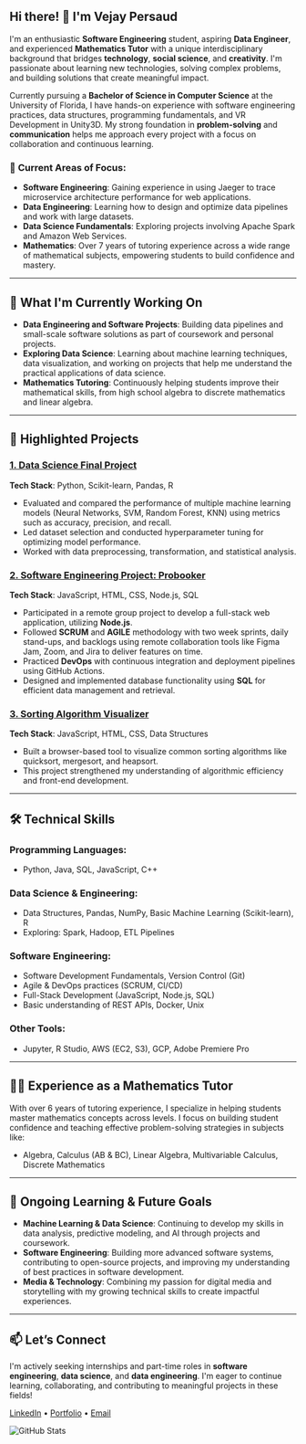 ## Hi there! 👋 I'm Vejay Persaud

I'm an enthusiastic **Software Engineering** student, aspiring **Data Engineer**, and experienced **Mathematics Tutor** with a unique interdisciplinary background that bridges **technology**, **social science**, and **creativity**. I'm passionate about learning new technologies, solving complex problems, and building solutions that create meaningful impact.

Currently pursuing a **Bachelor of Science in Computer Science** at the University of Florida, I have hands-on experience with software engineering practices, data structures, programming fundamentals, and VR Development in Unity3D. My strong foundation in **problem-solving** and **communication** helps me approach every project with a focus on collaboration and continuous learning.

### 🎯 **Current Areas of Focus**:
- **Software Engineering**: Gaining experience in using Jaeger to trace microservice architecture performance for web applications.
- **Data Engineering**: Learning how to design and optimize data pipelines and work with large datasets.
- **Data Science Fundamentals**: Exploring projects involving Apache Spark and Amazon Web Services.
- **Mathematics**: Over 7 years of tutoring experience across a wide range of mathematical subjects, empowering students to build confidence and mastery.

---

## 🚀 **What I'm Currently Working On**
- **Data Engineering and Software Projects**: Building data pipelines and small-scale software solutions as part of coursework and personal projects.
- **Exploring Data Science**: Learning about machine learning techniques, data visualization, and working on projects that help me understand the practical applications of data science.
- **Mathematics Tutoring**: Continuously helping students improve their mathematical skills, from high school algebra to discrete mathematics and linear algebra.

---

## 📂 **Highlighted Projects**

### [1. Data Science Final Project](https://github.com/VejayPersaud/ucimlrepo)
**Tech Stack**: Python, Scikit-learn, Pandas, R  
- Evaluated and compared the performance of multiple machine learning models (Neural Networks, SVM, Random Forest, KNN) using metrics such as accuracy, precision, and recall.
- Led dataset selection and conducted hyperparameter tuning for optimizing model performance.
- Worked with data preprocessing, transformation, and statistical analysis.

### [2. Software Engineering Project: Probooker](https://github.com/your-username/project2)
**Tech Stack**: JavaScript, HTML, CSS, Node.js, SQL  
- Participated in a remote group project to develop a full-stack web application, utilizing **Node.js**.
- Followed **SCRUM** and **AGILE** methodology with two week sprints, daily stand-ups, and backlogs using remote collaboration tools like Figma Jam, Zoom, and Jira to deliver features on time.
- Practiced **DevOps** with continuous integration and deployment pipelines using GitHub Actions.
- Designed and implemented database functionality using **SQL** for efficient data management and retrieval.

### [3. Sorting Algorithm Visualizer](https://github.com/your-username/project3)
**Tech Stack**: JavaScript, HTML, CSS, Data Structures  
- Built a browser-based tool to visualize common sorting algorithms like quicksort, mergesort, and heapsort.
- This project strengthened my understanding of algorithmic efficiency and front-end development.

---

## 🛠️ **Technical Skills**

### **Programming Languages**:
- Python, Java, SQL, JavaScript, C++

### **Data Science & Engineering**:
- Data Structures, Pandas, NumPy, Basic Machine Learning (Scikit-learn), R
- Exploring: Spark, Hadoop, ETL Pipelines

### **Software Engineering**:
- Software Development Fundamentals, Version Control (Git)
- Agile & DevOps practices (SCRUM, CI/CD)
- Full-Stack Development (JavaScript, Node.js, SQL)
- Basic understanding of REST APIs, Docker, Unix

### **Other Tools**:
- Jupyter, R Studio, AWS (EC2, S3), GCP, Adobe Premiere Pro

---

## 👨‍🏫 **Experience as a Mathematics Tutor**
With over 6 years of tutoring experience, I specialize in helping students master mathematics concepts across levels. I focus on building student confidence and teaching effective problem-solving strategies in subjects like:
- Algebra, Calculus (AB & BC), Linear Algebra, Multivariable Calculus, Discrete Mathematics

---

## 🌱 **Ongoing Learning & Future Goals**
- **Machine Learning & Data Science**: Continuing to develop my skills in data analysis, predictive modeling, and AI through projects and coursework.
- **Software Engineering**: Building more advanced software systems, contributing to open-source projects, and improving my understanding of best practices in software development.
- **Media & Technology**: Combining my passion for digital media and storytelling with my growing technical skills to create impactful experiences.

---

## 📫 **Let’s Connect**
I'm actively seeking internships and part-time roles in **software engineering**, **data science**, and **data engineering**. I'm eager to continue learning, collaborating, and contributing to meaningful projects in these fields!

[LinkedIn](https://www.linkedin.com/in/your-profile) • [Portfolio](https://yourwebsite.com) • [Email](mailto:your-email@gmail.com)

![GitHub Stats](https://github-readme-stats.vercel.app/api?username=your-username&show_icons=true&theme=radical)
